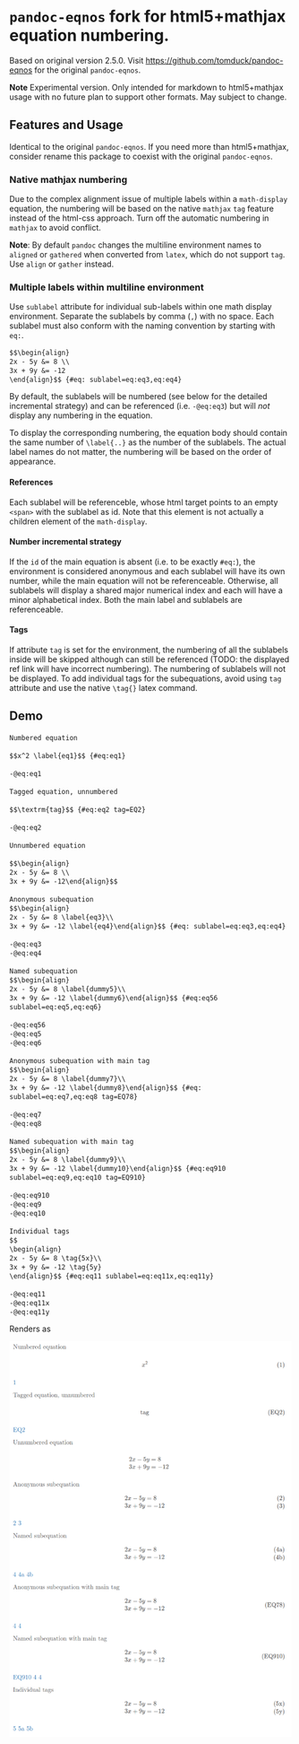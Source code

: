 `pandoc-eqnos` fork for html5+mathjax equation numbering.
=========================================================

Based on original version 2.5.0. Visit https://github.com/tomduck/pandoc-eqnos for the original `pandoc-eqnos`.

**Note** Experimental version. Only intended for markdown to html5+mathjax usage with no future plan to support other formats. May subject to change.

## Features and Usage
Identical to the original `pandoc-eqnos`. If you need more than html5+mathjax, consider rename this package to coexist with the original `pandoc-eqnos`.

### Native mathjax numbering
Due to the complex alignment issue of multiple labels within a `math-display` equation, the numbering will be based on the native `mathjax` `tag` feature instead of the html-css approach. Turn off the automatic numbering in `mathjax` to avoid conflict.

**Note**: By default `pandoc` changes the multiline environment names to `aligned` or `gathered` when converted from `latex`, which do not support `tag`. Use `align` or `gather` instead.

### Multiple labels within multiline environment
Use `sublabel` attribute for individual sub-labels within one math display environment. Separate the sublabels by comma (`,`) with no space. Each sublabel must also conform with the naming convention by starting with `eq:`.

```
$$\begin{align}
2x - 5y &= 8 \\
3x + 9y &= -12
\end{align}$$ {#eq: sublabel=eq:eq3,eq:eq4}
```
By default, the sublabels will be numbered (see below for the detailed incremental strategy) and can be referenced (i.e. `-@eq:eq3`) but will *not* display any numbering in the equation.

To display the corresponding numbering, the equation body should contain the same number of `\label{..}` as the number of the sublabels. The actual label names do not matter, the numbering will be based on the order of appearance.

#### References
Each sublabel will be referenceble, whose html target points to an empty `<span>` with the sublabel as id. Note that this element is not actually a children element of the `math-display`.

#### Number incremental strategy
If the `id` of the main equation is absent (i.e. to be exactly `#eq:`), the environment is considered anonymous and each sublabel will have its own number, while the main equation will not be referenceable. Otherwise, all sublabels will display a shared major numerical index and each will have a minor alphabetical index. Both the main label and sublabels are referenceable.

#### Tags
If attribute `tag` is set for the environment, the numbering of all the sublabels inside will be skipped although can still be referenced (TODO: the displayed ref link will have incorrect numbering). The numbering of sublabels will not be displayed. To add individual tags for the subequations, avoid using `tag` attribute and use the native `\tag{}` latex command.

## Demo
```
Numbered equation

$$x^2 \label{eq1}$$ {#eq:eq1}

-@eq:eq1

Tagged equation, unnumbered

$$\textrm{tag}$$ {#eq:eq2 tag=EQ2}

-@eq:eq2

Unnumbered equation

$$\begin{align}
2x - 5y &= 8 \\
3x + 9y &= -12\end{align}$$

Anonymous subequation
$$\begin{align}
2x - 5y &= 8 \label{eq3}\\
3x + 9y &= -12 \label{eq4}\end{align}$$ {#eq: sublabel=eq:eq3,eq:eq4}

-@eq:eq3
-@eq:eq4

Named subequation
$$\begin{align}
2x - 5y &= 8 \label{dummy5}\\
3x + 9y &= -12 \label{dummy6}\end{align}$$ {#eq:eq56 sublabel=eq:eq5,eq:eq6}

-@eq:eq56
-@eq:eq5
-@eq:eq6

Anonymous subequation with main tag
$$\begin{align}
2x - 5y &= 8 \label{dummy7}\\
3x + 9y &= -12 \label{dummy8}\end{align}$$ {#eq: sublabel=eq:eq7,eq:eq8 tag=EQ78}

-@eq:eq7
-@eq:eq8

Named subequation with main tag
$$\begin{align}
2x - 5y &= 8 \label{dummy9}\\
3x + 9y &= -12 \label{dummy10}\end{align}$$ {#eq:eq910 sublabel=eq:eq9,eq:eq10 tag=EQ910}

-@eq:eq910
-@eq:eq9
-@eq:eq10

Individual tags
$$
\begin{align}
2x - 5y &= 8 \tag{5x}\\
3x + 9y &= -12 \tag{5y}
\end{align}$$ {#eq:eq11 sublabel=eq:eq11x,eq:eq11y}

-@eq:eq11
-@eq:eq11x
-@eq:eq11y
```
Renders as

![](https://github.com/peterzjx/pandoc-eqnos/blob/master/1.png?raw=true)
